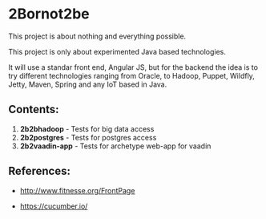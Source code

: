 # 2Bornot2be
This project is about nothing and everything possible.

This project is only about experimented Java based technologies.

It will use a standar front end, Angular JS, but for the backend the idea is to try different technologies ranging from Oracle, to Hadoop, Puppet, Wildfly, Jetty, Maven, Spring and any IoT based in Java.

## Contents:

1. **2b2bhadoop** - Tests for big data access
2. **2b2postgres** - Tests for postgres access
3. **2b2vaadin-app** - Tests for archetype web-app for vaadin

## References:

* http://www.fitnesse.org/FrontPage

* https://cucumber.io/